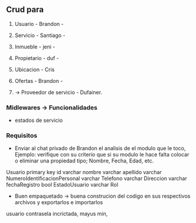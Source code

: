 ## Crud para

1. Usuario - Brandon -
2. Servicio - Santiago -
3. Inmueble - jeni -
4. Propietario - duf -
5. Ubicacion - Cris
6. Ofertas - Brandon -

7. -> Proveedor de servicio - Dufainer.

### Midlewares -> Funcionalidades

- estados de servicio

### Requisitos

- Enviar al chat privado de Brandon el analisis de el modulo que le toco, Ejemplo: verifique con su criterio que si su modulo le hace falta colocar o eliminar una propiedad tipo; Nombre, Fecha, Edad, etc.

Usuario
primary key id
varchar nombre
varchar apellido
varchar NumeroIdentificacionPersonal
varchar Telefono
varchar Direccion
varchar fechaRegistro
bool EstadoUsuario
varchar Rol

- Buen empaquetado -> buena construcion del codigo en sus respectivos archivos y exportarlos e importarlos

usuario
contrasela incrictada, mayus min,
